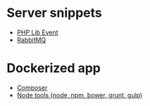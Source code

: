 # Server snippets

- [PHP Lib Event](https://github.com/ProPheT777/web-server-snippet/blob/master/application-snippet/libevent.md)
- [RabbitMQ](https://github.com/ProPheT777/web-server-snippet/blob/master/application-snippet/rabbitmq.md)


# Dockerized app

- [Composer](https://github.com/ProPheT777/web-server-snippet/tree/master/docker/composer)
- [Node tools (node, npm, bower, grunt, gulp)](https://github.com/ProPheT777/web-server-snippet/tree/master/docker/node-tools)